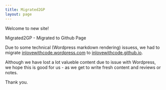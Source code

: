 ```yaml
---
title: Migrated2GP
layout: page
---
```


Welcome to new site!

Migrated2GP - Migrated to Github Page

Due to some technical (Wordpress markdown rendering) issuess, we had to migrate [inlovewithcode.wordpress.com](http://inlovewithcode.wordpress.com) to [inlovewithcode.github.io](http://inlovewithcode.github.io).

Although we have lost a lot valueble content due to issue with Wordpress, we hope this is good for us - as we get to write fresh content and reviews or notes.

Thank you.